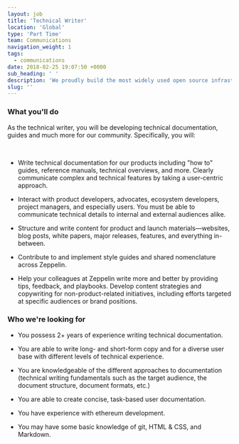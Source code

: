 ```yaml
---
layout: job
title: 'Technical Writer'
location: 'Global'
type: 'Part Time'
team: Communications
navigation_weight: 1
tags:
  - communications
date: 2018-02-25 19:07:50 +0000
sub_heading: ' '
description: 'We proudly build the most widely used open source infrastructure tools: the OpenZeppelin smart contracts library powers 3000 public projects and has over 6500 Github stars, while the ZeppelinOS development toolset is leading the way in upgradeability and secure code reuse.'
slug: ''
---
```


<div class="requirements">
  <h3 class="job-description-title">What you'll do</h3>
  <p>As the technical writer, you will be developing technical documentation, guides and much more for our community. Specifically, you will: </p>
  <br/>
  <ul>
    <li>
    <p>Write technical documentation for our products including "how to" guides, reference manuals, technical overviews, and more. Clearly communicate complex and technical features by taking a user-centric approach.</p>
    </li>
    <li>
      <p>Interact with product developers, advocates, ecosystem developers, project managers, and especially users. You must be able to communicate technical details to internal and external audiences alike.</p>
    </li>
    <li>
      <p>Structure and write content for product and launch materials—websites, blog posts, white papers, major releases, features, and everything in-between.</p>
    </li>
    <li>
      <p>Contribute to and implement style guides and shared nomenclature across Zeppelin.</p>
    </li>
    <li>
      <p>Help your colleagues at Zeppelin write more and better by providing tips, feedback, and playbooks. Develop content strategies and copywriting for non-product-related initiatives, including efforts targeted at specific audiences or brand positions.</p>
    </li>
  </ul>
</div>
<div class="requirements">
  <h3 class="job-description-title">Who we're looking for</h3>
  <ul>
    <li>
      <p>You possess 2+ years of experience writing technical documentation.</p>
    </li>
    <li>
      <p>You are able to write long- and short-form copy and for a diverse user base with different levels of technical experience.</p>
    </li>
    <li>
      <p>You are knowledgeable of the different approaches to documentation (technical writing fundamentals such as the target audience, the document structure, document formats, etc.)</p>
    </li>
    <li>
      <p>You are able to create concise, task-based user documentation.</p>
    </li>
    <li>
      <p>You have experience with ethereum development.</p>
    </li>
    <li>
    <p>You may have some basic knowledge of git, HTML & CSS, and Markdown.</p>
    </li>
  </ul>
</div>

